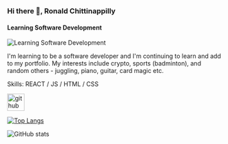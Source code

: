 ### Hi there 👋, Ronald Chittinappilly
#### Learning Software Development
![Learning Software Development](https://www.a2zwebinfotech.com/wp-content/uploads/2021/07/software-development-banner.png)

I'm learning to be a software developer and I'm continuing to learn and add to my portfolio. My interests include crypto, sports (badminton), and random others - juggling, piano, guitar, card magic etc.

Skills: REACT / JS / HTML / CSS



[<img src='https://cdn.jsdelivr.net/npm/simple-icons@3.0.1/icons/github.svg' alt='github' height='40'>](https://github.com/AnimateReality)  

[![Top Langs](https://github-readme-stats.vercel.app/api/top-langs/?username=AnimateReality)](https://github.com/anuraghazra/github-readme-stats)

![GitHub stats](https://github-readme-stats.vercel.app/api?username=AnimateReality&show_icons=true)  

